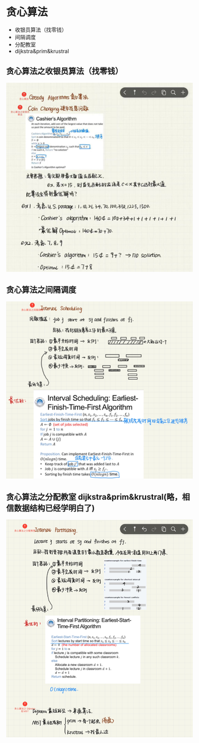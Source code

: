 # 贪心算法
- 收银员算法（找零钱）
- 间隔调度
- 分配教室
- dijkstra&prim&krustral    
## 贪心算法之收银员算法（找零钱）
![13](assets/13greegy1.jpg)
## 贪心算法之间隔调度
![14](assets/14greedy2.jpg)
## 贪心算法之分配教室  dijkstra&prim&krustral(略，相信数据结构已经学明白了)
![15](assets/15greedy3.jpg)

